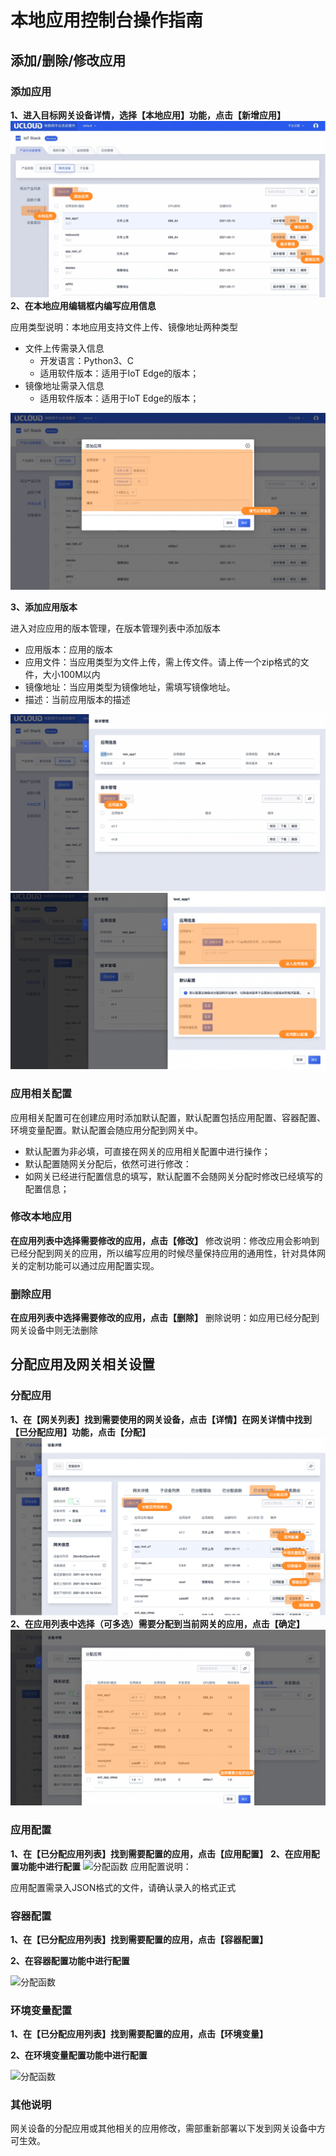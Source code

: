# 本地应用控制台操作指南

## 添加/删除/修改应用

### 添加应用
**1、进入目标网关设备详情，选择【本地应用】功能，点击【新增应用】**
![添加函数](../../../images/本地应用-2.png)
**2、在本地应用编辑框内编写应用信息**

应用类型说明：本地应用支持文件上传、镜像地址两种类型

- 文件上传需录入信息
  - 开发语言：Python3、C
  - 适用软件版本：适用于IoT Edge的版本；
- 镜像地址需录入信息
  - 适用软件版本：适用于IoT Edge的版本；

![添加函数](../../../images/本地应用-3.png)

**3、添加应用版本**

进入对应应用的版本管理，在版本管理列表中添加版本

* 应用版本：应用的版本
* 应用文件：当应用类型为文件上传，需上传文件。请上传一个zip格式的文件，大小100M以内
* 镜像地址：当应用类型为镜像地址，需填写镜像地址。
* 描述：当前应用版本的描述

![添加函数](../../../images/本地应用-10.png)
![添加函数](../../../images/本地应用-11.png)



### 应用相关配置

应用相关配置可在创建应用时添加默认配置，默认配置包括应用配置、容器配置、环境变量配置。默认配置会随应用分配到网关中。

* 默认配置为非必填，可直接在网关的应用相关配置中进行操作；
* 默认配置随网关分配后，依然可进行修改：
* 如网关已经进行配置信息的填写，默认配置不会随网关分配时修改已经填写的配置信息；

### 修改本地应用

**在应用列表中选择需要修改的应用，点击【修改】**
修改说明：修改应用会影响到已经分配到网关的应用，所以编写应用的时候尽量保持应用的通用性，针对具体网关的定制功能可以通过应用配置实现。

### 删除应用
**在应用列表中选择需要修改的应用，点击【删除】**
删除说明：如应用已经分配到网关设备中则无法删除



## 分配应用及网关相关设置

### 分配应用
**1、在【网关列表】找到需要使用的网关设备，点击【详情】在网关详情中找到【已分配应用】功能，点击【分配】**
![分配函数](../../../images/本地应用-5.png)
**2、在应用列表中选择（可多选）需要分配到当前网关的应用，点击【确定】**
![分配函数](../../../images/本地应用-4.png)

### 应用配置
**1、在【已分配应用列表】找到需要配置的应用，点击【应用配置】**
**2、在应用配置功能中进行配置**
![分配函数](../../../images/本地应用-6.png)
应用配置说明：

应用配置需录入JSON格式的文件，请确认录入的格式正式

### 容器配置

**1、在【已分配应用列表】找到需要配置的应用，点击【容器配置】**

**2、在容器配置功能中进行配置**

![分配函数](../../../images/本地应用-8.png)

### 环境变量配置

**1、在【已分配应用列表】找到需要配置的应用，点击【环境变量】**

**2、在环境变量配置功能中进行配置**

![分配函数](../../../images/本地应用-9.png)



### 其他说明
网关设备的分配应用或其他相关的应用修改，需部重新部署以下发到网关设备中方可生效。




